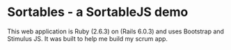 # Sortables - a SortableJS demo

This web application is Ruby (2.6.3) on (Rails 6.0.3) and uses Bootstrap and Stimulus JS.  It was built to help me build my scrum app.